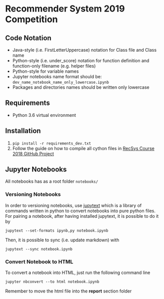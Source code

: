 # Recommender System 2019 Competition

## Code Notation

 - Java-style (i.e. FirstLetterUppercase) notation for Class file and Class name
 - Python-style (i.e. under_score) notation for function definition and function-only filename (e.g. helper files)
 - Python-style for variable names
 - Jupyter notebooks name format should be: <code>dev_name_notebook_name_only_lowercase.ipynb</code>
 - Packages and directories names should be written only lowercase

## Requirements

 - Python 3.6 virtual environment

## Installation
1. <code>pip install -r requirements_dev.txt</code>
2. Follow the guide on how to compile all cython files in <a href="https://github.com/MaurizioFD/RecSys_Course_2018">RecSys Course 2018 GitHub Project </a>

## Jupyter Notebooks
All notebooks has as a root folder <code>notebooks/</code>

### Versioning Notebooks
In order to versioning notebooks, use <a href="https://github.com/mwouts/jupytext">jupytext</a> which is a library of
commands written in python to convert notebooks into pure python files.
For pairing a notebook, after having installed jupytext, it is possible to do it by
<pre><code>jupytext --set-formats ipynb,py notebook.ipynb</code></pre>
Then, it is possible to sync (i.e. update markdown) with
<pre><code>jupytext --sync notebook.ipynb</code></pre>

### Convert Notebook to HTML
To convert a notebook into HTML, just run the following command line
<pre><code>jupyter nbconvert --to html notebook.ipynb</code></pre>
Remember to move the html file into the **report** section folder
